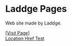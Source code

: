 # Laddge Pages
Web site made by Laddge.

[[Visit Page](https://laddge.github.io)]  
[Location Href Test](https://codepen.io/laddge/pen/poeOyxm)
